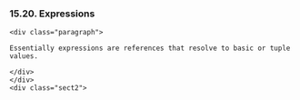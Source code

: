  ### 15.20. Expressions

    <div class="paragraph">

    Essentially expressions are references that resolve to basic or tuple values.

    </div>
    </div>
    <div class="sect2">